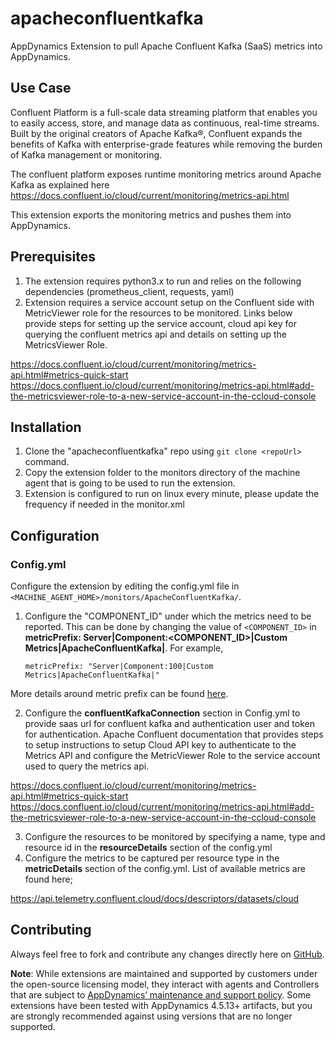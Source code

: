 # apacheconfluentkafka
AppDynamics Extension to pull Apache Confluent Kafka (SaaS) metrics into AppDynamics.

## Use Case
Confluent Platform is a full-scale data streaming platform that enables you to easily access, store, and manage data as continuous, real-time streams. Built by the original creators of Apache Kafka®, Confluent expands the benefits of Kafka with enterprise-grade features while removing the burden of Kafka management or monitoring. 

The confluent platform exposes runtime monitoring metrics around Apache Kafka as explained here
https://docs.confluent.io/cloud/current/monitoring/metrics-api.html

This extension exports the monitoring metrics and pushes them into AppDynamics.


## Prerequisites

1. The extension requires python3.x to run and relies on the following dependencies (prometheus_client, requests, yaml)
2. Extension requires a service account setup on the Confluent side with MetricViewer role for the resources to be monitored. Links below provide steps for setting up the service account, cloud api key for querying the confluent metrics api and details on setting up the MetricsViewer Role.

https://docs.confluent.io/cloud/current/monitoring/metrics-api.html#metrics-quick-start
https://docs.confluent.io/cloud/current/monitoring/metrics-api.html#add-the-metricsviewer-role-to-a-new-service-account-in-the-ccloud-console

## Installation

1. Clone the "apacheconfluentkafka" repo using `git clone <repoUrl>` command.
2. Copy the extension folder to the monitors directory of the machine agent that is going to be used to run the extension.
3. Extension is configured to run on linux every minute, please update the frequency if needed in the monitor.xml



## Configuration
### Config.yml

Configure the extension by editing the config.yml file in `<MACHINE_AGENT_HOME>/monitors/ApacheConfluentKafka/`.

  1. Configure the "COMPONENT_ID" under which the metrics need to be reported. This can be done by changing the value of `<COMPONENT_ID>` in   **metricPrefix: Server|Component:<COMPONENT_ID>|Custom Metrics|ApacheConfluentKafka|**.
       For example,
       ```
       metricPrefix: "Server|Component:100|Custom Metrics|ApacheConfluentKafka|"
       ```
  More details around metric prefix can be found [here](https://community.appdynamics.com/t5/Knowledge-Base/How-do-I-troubleshoot-missing-custom-metrics-or-extensions/ta-p/28695).
  
  2. Configure the **confluentKafkaConnection** section in Config.yml to provide saas url for confluent kafka and authentication user and token for authentication. Apache Confluent documentation that provides steps to setup instructions to setup Cloud API key to authenticate to the Metrics API and configure the MetricViewer Role to the service account used to query the metrics api.

https://docs.confluent.io/cloud/current/monitoring/metrics-api.html#metrics-quick-start
https://docs.confluent.io/cloud/current/monitoring/metrics-api.html#add-the-metricsviewer-role-to-a-new-service-account-in-the-ccloud-console

3. Configure the resources to be monitored by specifying a name, type and resource id in the **resourceDetails** section of the config.yml
4. Configure the metrics to be captured per resource type in the **metricDetails** section of the config.yml. List of available metrics are found here;

https://api.telemetry.confluent.cloud/docs/descriptors/datasets/cloud


## Contributing
Always feel free to fork and contribute any changes directly here on [GitHub](https://github.com/lesterappd/apacheconfluentkafka).


**Note**: While extensions are maintained and supported by customers under the open-source licensing model, they interact with agents and Controllers that are subject to [AppDynamics’ maintenance and support policy](https://docs.appdynamics.com/latest/en/product-and-release-announcements/maintenance-support-for-software-versions). Some extensions have been tested with AppDynamics 4.5.13+ artifacts, but you are strongly recommended against using versions that are no longer supported.
